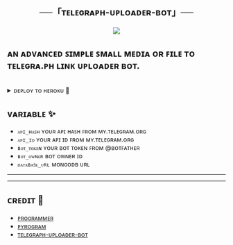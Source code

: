 <h2 align="center">  

   ──「ᴛᴇʟᴇɢʀᴀᴘʜ-ᴜᴘʟᴏᴀᴅᴇʀ-ʙᴏᴛ」──  

  </h2>  

    

 <p align="center">  

   <img src="https://te.legra.ph/file/e43143eab344277f7e74a.jpg">  

 </p> 

## ᴀɴ ᴀᴅᴠᴀɴᴄᴇᴅ ꜱɪᴍᴘʟᴇ ꜱᴍᴀʟʟ ᴍᴇᴅɪᴀ ᴏʀ ꜰɪʟᴇ ᴛᴏ ᴛᴇʟᴇɢʀᴀ.ᴘʜ ʟɪɴᴋ ᴜᴘʟᴏᴀᴅᴇʀ ʙᴏᴛ.
 

 </br> 

<details><summary>ᴅᴇᴘʟᴏʏ ᴛᴏ ʜᴇʀᴏᴋᴜ 🚀</summary>
<p>
<br>
<a href="https://heroku.com/deploy?template=https://github.com/MrProgrammer72/Telegraph-Uploader-Bot">
  <img src="https://www.herokucdn.com/deploy/button.svg" alt="Deploy">
</a>
</p>
</details>

## ᴠᴀʀɪᴀʙʟᴇ ✨

- `ᴀᴘɪ_ʜᴀꜱʜ` ʏᴏᴜʀ ᴀᴘɪ ʜᴀꜱʜ ꜰʀᴏᴍ ᴍʏ.ᴛᴇʟᴇɢʀᴀᴍ.ᴏʀɢ
- `ᴀᴘɪ_ɪᴅ` ʏᴏᴜʀ ᴀᴘɪ ɪᴅ ꜰʀᴏᴍ ᴍʏ.ᴛᴇʟᴇɢʀᴀᴍ.ᴏʀɢ
- `ʙᴏᴛ_ᴛᴏᴋᴇɴ` ʏᴏᴜʀ ʙᴏᴛ ᴛᴏᴋᴇɴ ꜰʀᴏᴍ @ʙᴏᴛꜰᴀᴛʜᴇʀ
- `ʙᴏᴛ_ᴏᴡɴᴇʀ` ʙᴏᴛ ᴏᴡɴᴇʀ ɪᴅ
- `ᴅᴀᴛᴀʙᴀꜱᴇ_ᴜʀʟ` ᴍᴏɴɢᴏᴅʙ ᴜʀʟ

---

---

## ᴄʀᴇᴅɪᴛ 💖

- [ᴘʀᴏɢʀᴀᴍᴍᴇʀ](https://github.com/MrProgrammer72)
- [ᴘʏʀᴏɢʀᴀᴍ](https://github.com/pyrogram/pyrogram)
- [ᴛᴇʟᴇɢʀᴀᴘʜ-ᴜᴘʟᴏᴀᴅᴇʀ-ʙᴏᴛ](https://github.com/MrProgrammer72/Telegraph-Uploader-Bot)
